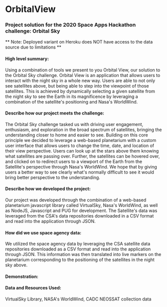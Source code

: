 # OrbitalView  
### Project solution for the 2020 Space Apps Hackathon challenge: Orbital Sky

** Note: Deployed variant on Heroku does NOT have access to the data source due to limitations **

#### High level summary:
Using a combination of tools we present to you Orbital View, our solution to the Orbital Sky challenge. Orbital View is an application that allows users to interact with the night sky in a whole new way. Users are able to not only see satellites above, but being able to step into the viewpoint of those satellites. This is achieved by dynamically selecting a given satellite from the night sky to see the Earth in its magnificence by leveraging a combination of the satellite's positioning and Nasa's WorldWind. 

#### Describe how our project meets the challenge:
The Orbital Sky challenge tasked us with driving user engagement, enthusiasm, and exploration in the broad spectrum of satellites, bringing the understanding closer to home and easier to see. Building on this core principle we decided to leverage a web-based planetarium with a custom user interface that allows users to change the time, date, and location of their view perspective. Users can look up at the stars above them knowing what satellites are passing over. Further, the satellites can be hovered over, and clicked on to redirect users to a viewport of the Earth from the Satellite's perspective through Nasa's WorldWind. We hope that by giving users a better way to see clearly what's normally difficult to see it would bring better perspective to the understanding.

#### Describe how we developed the project:
Our project was developed through the combination of a web-based planetarium javascript library called VirtualSky, Nasa's WorldWind, as well as NodeJS, Javascript and PUG for development. The Satellite's data was leveraged from the CSA's data repositories downloaded in a CSV format and read into the application through JSON.

#### How did we use space agency data:
We utilized the space agency data by leveraging the CSA satellite data repositories downloaded as a CSV format and read into the application through JSON. This information was then translated into live markers on the planetarium corresponding to the positioning of the satellites in the night sky above.

#### Demonstration:

#### Data and Resources Used:
VirtualSky Library, NASA's WorldWind, CADC NEOSSAT collection data
